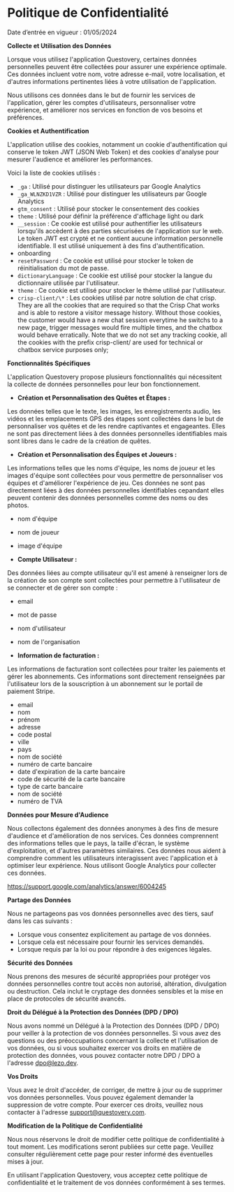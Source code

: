 # Politique de Confidentialité

Date d’entrée en vigueur : 01/05/2024

**Collecte et Utilisation des Données**

Lorsque vous utilisez l'application Questovery, certaines données personnelles peuvent être collectées pour assurer une expérience optimale. Ces données incluent votre nom, votre adresse e-mail, votre localisation, et d'autres informations pertinentes liées à votre utilisation de l'application.

Nous utilisons ces données dans le but de fournir les services de l'application, gérer les comptes d'utilisateurs, personnaliser votre expérience, et améliorer nos services en fonction de vos besoins et préférences.

**Cookies et Authentification**

L'application utilise des cookies, notamment un cookie d'authentification qui conserve le token JWT (JSON Web Token) et des cookies d'analyse pour mesurer l'audience et améliorer les performances.

Voici la liste de cookies utilisés :

- `_ga` : Utilisé pour distinguer les utilisateurs par Google Analytics
- `_ga_WLNZKD1VZR` : Utilisé pour distinguer les utilisateurs par Google Analytics
- `gtm_consent` : Utilisé pour stocker le consentement des cookies
- `theme` : Utilisé pour définir la préférence d'affichage light ou dark
- `__session` : Ce cookie est utilisé pour authentifier les utilisateurs lorsqu'ils accèdent à des parties sécurisées de l'application sur le web. Le token JWT est crypté et ne contient aucune information personnelle identifiable. Il est utilisé uniquement à des fins d'authentification.
- onboarding
- `resetPassword` : Ce cookie est utilisé pour stocker le token de réinitialisation du mot de passe.
- `dictionaryLanguage` : Ce cookie est utilisé pour stocker la langue du dictionnaire utilisée par l'utilisateur.
- `theme` : Ce cookie est utilisé pour stocker le thème utilisé par l'utilisateur.
- `crisp-client/\*` : Les cookies utilisé par notre solution de chat crisp.
  They are all the cookies that are required so that the Crisp Chat works and is able to restore a visitor message history. Without those cookies, the customer would have a new chat session everytime he switchs to a new page, trigger messages would fire multiple times, and the chatbox would behave erratically. Note that we do not set any tracking cookie, all the cookies with the prefix crisp-client/ are used for technical or chatbox service purposes only;

**Fonctionnalités Spécifiques**

L'application Questovery propose plusieurs fonctionnalités qui nécessitent la collecte de données personnelles pour leur bon fonctionnement.

- **Création et Personnalisation des Quêtes et Étapes :**

Les données telles que le texte, les images, les enregistrements audio, les vidéos et les emplacements GPS des étapes sont collectées dans le but de personnaliser vos quêtes et de les rendre captivantes et engageantes. Elles ne sont pas directement liées à des données personnelles identifiables mais sont libres dans le cadre de la création de quêtes.

- **Création et Personnalisation des Équipes et Joueurs :**

Les informations telles que les noms d'équipe, les noms de joueur et les images d'équipe sont collectées pour vous permettre de personnaliser vos équipes et d'améliorer l'expérience de jeu. Ces données ne sont pas directement liées à des données personnelles identifiables cepandant elles peuvent contenir des données personnelles comme des noms ou des photos.

- nom d'équipe
- nom de joueur
- image d'équipe

- **Compte Utilisateur :**

Des données liées au compte utilisateur qu'il est amené à renseigner lors de la création de son compte sont collectées pour permettre à l'utilisateur de se connecter et de gérer son compte :

- email
- mot de passe
- nom d'utilisateur
- nom de l'organisation

- **Information de facturation :**

Les informations de facturation sont collectées pour traiter les paiements et gérer les abonnements. Ces informations sont directement renseignées par l'utilisateur lors de la souscription à un abonnement sur le portail de paiement Stripe.

- email
- nom
- prénom
- adresse
- code postal
- ville
- pays
- nom de société
- numéro de carte bancaire
- date d'expiration de la carte bancaire
- code de sécurité de la carte bancaire
- type de carte bancaire
- nom de société
- numéro de TVA

**Données pour Mesure d'Audience**

Nous collectons également des données anonymes à des fins de mesure d'audience et d'amélioration de nos services. Ces données comprennent des informations telles que le pays, la taille d'écran, le système d'exploitation, et d'autres paramètres similaires. Ces données nous aident à comprendre comment les utilisateurs interagissent avec l'application et à optimiser leur expérience. Nous utilisont Google Analytics pour collecter ces données.

https://support.google.com/analytics/answer/6004245

**Partage des Données**

Nous ne partageons pas vos données personnelles avec des tiers, sauf dans les cas suivants :

- Lorsque vous consentez explicitement au partage de vos données.
- Lorsque cela est nécessaire pour fournir les services demandés.
- Lorsque requis par la loi ou pour répondre à des exigences légales.

**Sécurité des Données**

Nous prenons des mesures de sécurité appropriées pour protéger vos données personnelles contre tout accès non autorisé, altération, divulgation ou destruction. Cela inclut le cryptage des données sensibles et la mise en place de protocoles de sécurité avancés.

**Droit du Délégué à la Protection des Données (DPD / DPO)**

Nous avons nommé un Délégué à la Protection des Données (DPD / DPO) pour veiller à la protection de vos données personnelles. Si vous avez des questions ou des préoccupations concernant la collecte et l'utilisation de vos données, ou si vous souhaitez exercer vos droits en matière de protection des données, vous pouvez contacter notre DPD / DPO à l'adresse dpo@lezo.dev.

**Vos Droits**

Vous avez le droit d'accéder, de corriger, de mettre à jour ou de supprimer vos données personnelles. Vous pouvez également demander la suppression de votre compte. Pour exercer ces droits, veuillez nous contacter à l'adresse support@questovery.com.

**Modification de la Politique de Confidentialité**

Nous nous réservons le droit de modifier cette politique de confidentialité à tout moment. Les modifications seront publiées sur cette page. Veuillez consulter régulièrement cette page pour rester informé des éventuelles mises à jour.

En utilisant l'application Questovery, vous acceptez cette politique de confidentialité et le traitement de vos données conformément à ses termes.
